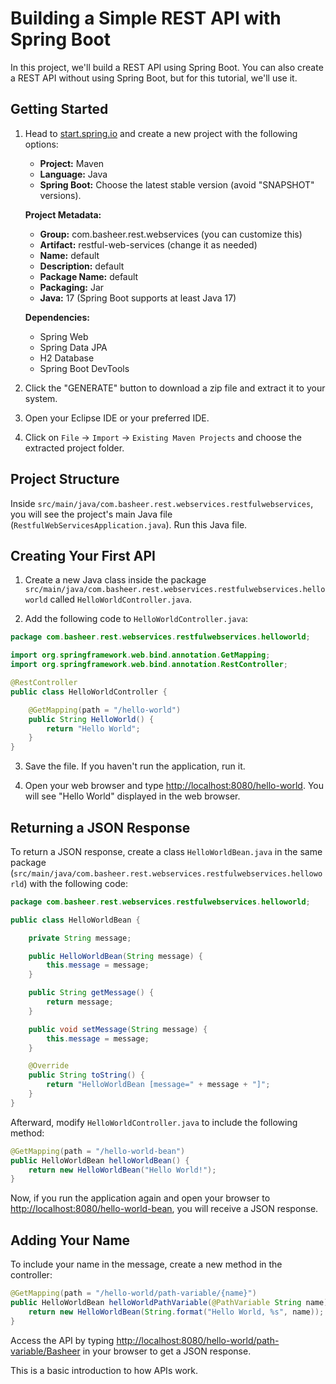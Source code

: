 # Building a Simple REST API with Spring Boot

In this project, we'll build a REST API using Spring Boot. You can also create a REST API without using Spring Boot, but for this tutorial, we'll use it.

## Getting Started

1. Head to [start.spring.io](http://start.spring.io) and create a new project with the following options:

    - **Project:** Maven
    - **Language:** Java
    - **Spring Boot:** Choose the latest stable version (avoid "SNAPSHOT" versions).
    
    **Project Metadata:**
    
    - **Group:** com.basheer.rest.webservices (you can customize this)
    - **Artifact:** restful-web-services (change it as needed)
    - **Name:** default
    - **Description:** default
    - **Package Name:** default
    - **Packaging:** Jar
    - **Java:** 17 (Spring Boot supports at least Java 17)

    **Dependencies:**
    - Spring Web
    - Spring Data JPA
    - H2 Database
    - Spring Boot DevTools

2. Click the "GENERATE" button to download a zip file and extract it to your system.

3. Open your Eclipse IDE or your preferred IDE.

4. Click on `File` -> `Import` -> `Existing Maven Projects` and choose the extracted project folder.

## Project Structure


Inside `src/main/java/com.basheer.rest.webservices.restfulwebservices`, you will see the project's main Java file (`RestfulWebServicesApplication.java`). Run this Java file.

## Creating Your First API

1. Create a new Java class inside the package `src/main/java/com.basheer.rest.webservices.restfulwebservices.helloworld` called `HelloWorldController.java`.

2. Add the following code to `HelloWorldController.java`:

```java
package com.basheer.rest.webservices.restfulwebservices.helloworld;

import org.springframework.web.bind.annotation.GetMapping;
import org.springframework.web.bind.annotation.RestController;

@RestController
public class HelloWorldController {

    @GetMapping(path = "/hello-world")
    public String HelloWorld() {
        return "Hello World";
    }
}
```

3. Save the file. If you haven't run the application, run it.

4. Open your web browser and type [http://localhost:8080/hello-world](http://localhost:8080/hello-world). You will see "Hello World" displayed in the web browser.

## Returning a JSON Response

To return a JSON response, create a class `HelloWorldBean.java` in the same package (`src/main/java/com.basheer.rest.webservices.restfulwebservices.helloworld`) with the following code:

```java
package com.basheer.rest.webservices.restfulwebservices.helloworld;

public class HelloWorldBean {

    private String message;

    public HelloWorldBean(String message) {
        this.message = message;
    }

    public String getMessage() {
        return message;
    }

    public void setMessage(String message) {
        this.message = message;
    }

    @Override
    public String toString() {
        return "HelloWorldBean [message=" + message + "]";
    }
}
```

Afterward, modify `HelloWorldController.java` to include the following method:

```java
@GetMapping(path = "/hello-world-bean")
public HelloWorldBean helloWorldBean() {
    return new HelloWorldBean("Hello World!");
}
```

Now, if you run the application again and open your browser to [http://localhost:8080/hello-world-bean](http://localhost:8080/hello-world-bean), you will receive a JSON response.

## Adding Your Name

To include your name in the message, create a new method in the controller:

```java
@GetMapping(path = "/hello-world/path-variable/{name}")
public HelloWorldBean helloWorldPathVariable(@PathVariable String name) {
    return new HelloWorldBean(String.format("Hello World, %s", name));
}
```

Access the API by typing [http://localhost:8080/hello-world/path-variable/Basheer](http://localhost:8080/hello-world/path-variable/Basheer) in your browser to get a JSON response.

This is a basic introduction to how APIs work.
```
